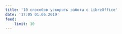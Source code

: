 ```yaml
---
title: '10 способов ускорить работы c LibreOffice'
date: '17:05 01.06.2019'
feed:
    limit: 10
---
```


